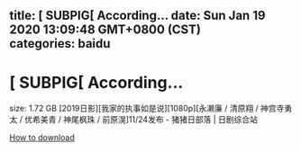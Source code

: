 
title: [ SUBPIG[ According…
date: Sun Jan 19 2020 13:09:48 GMT+0800 (CST)    
categories: baidu
---

# [ SUBPIG[ According…
size: 1.72 GB
 [2019日影][我家的执事如是说][1080p][永濑廉 / 清原翔 / 神宫寺勇太 / 优希美青 / 神尾枫珠 / 前原滉]11/24发布 - 猪猪日部落 | 日剧综合站
 

[How to download](https://bpcam.bemobtrk.com/go/2ceec3aa-1ca2-46d6-b9ff-aaa5c184517c?jno=784)